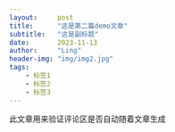 ```yaml
---
layout:     post
title:      "这是第二篇demo文章"
subtitle:   "这是副标题"
date:       2023-11-13
author:     "Ling"
header-img: "img/img2.jpg"
tags:
    - 标签1
    - 标签2
    - 标签3
---
```


此文章用来验证评论区是否自动随着文章生成
